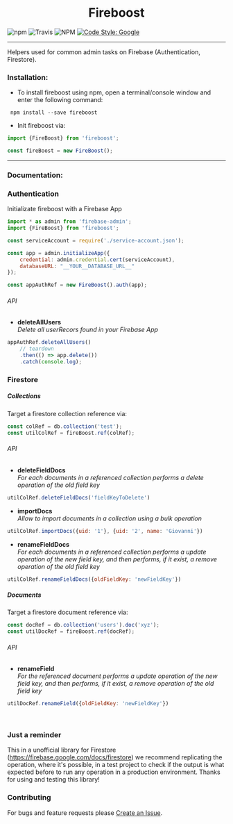 <div align="center">
  <h1>Fireboost</h1>
</div>

![npm](https://img.shields.io/npm/v/fireboost.svg)
![Travis](https://img.shields.io/travis/39ro/fireboost)
![NPM](https://img.shields.io/npm/l/fireboost)
[![Code Style: Google](https://img.shields.io/badge/code%20style-google-blueviolet.svg)](https://github.com/google/gts)

<hr>

Helpers used for common admin tasks on Firebase (Authentication, Firestore).


### Installation:

- To install fireboost using npm, open a terminal/console window and enter the following command:
```
 npm install --save fireboost
```

- Init fireboost via:
```javascript
import {FireBoost} from 'fireboost';

const fireBoost = new FireBoost();
```

<hr>

### Documentation:

### Authentication
Initializate fireboost with a Firebase App
```javascript
import * as admin from 'firebase-admin';
import {FireBoost} from 'fireboost';

const serviceAccount = require('./service-account.json');

const app = admin.initializeApp({
    credential: admin.credential.cert(serviceAccount),
    databaseURL: "__YOUR__DATABASE_URL__"
});

const appAuthRef = new FireBoost().auth(app);
```

###### API

- **deleteAllUsers**<br>
_Delete all userRecors found in your Firebase App_
```javascript
appAuthRef.deleteAllUsers()
    // teardown
    .then(() => app.delete())
    .catch(console.log);
```




### Firestore


##### Collections
Target a firestore collection reference via:
```javascript
const colRef = db.collection('test');
const utilColRef = fireBoost.ref(colRef);
```

###### API

- **deleteFieldDocs**<br>
_For each documents in a referenced collection performs a delete operation of the old field key_
```javascript
utilColRef.deleteFieldDocs('fieldKeyToDelete')
```

- **importDocs**<br>
_Allow to import documents in a collection using a bulk operation_
```javascript
utilColRef.importDocs({uid: '1'}, {uid: '2', name: 'Giovanni'})
```

- **renameFieldDocs**<br>
_For each documents in a referenced collection performs a update operation of the new field key, and then performs, if it exist, a remove operation of the old field key_
```javascript
utilColRef.renameFieldDocs({oldFieldKey: 'newFieldKey'})
```


##### Documents
Target a firestore document reference via:
```javascript
const docRef = db.collection('users').doc('xyz');
const utilDocRef = fireBoost.ref(docRef);
```

###### API

- **renameField**<br>
_For the referenced document performs a update operation of the new field key, and then performs, if it exist, a remove operation of the old field key_
```javascript
utilDocRef.renameField({oldFieldKey: 'newFieldKey'})
```


<br>


### Just a reminder
This in a unofficial library for Firestore (https://firebase.google.com/docs/firestore) we recommend replicating the operation, where it's possible, in a test project to check if the output is what expected before to run any operation in a production environment.
Thanks for using and testing this library!

### Contributing
For bugs and feature requests please [Create an Issue](https://github.com/39ro/fireboost/issues/new).
